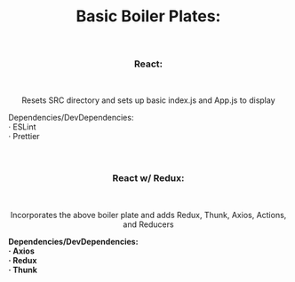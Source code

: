 <h1 align="center">Basic Boiler Plates:</h1>
<br />
<h3 align="center">React:</h3>
  <br />
  <p align="center">
  Resets SRC directory and sets up basic index.js and App.js to display
  </p>
<p align="left">
  Dependencies/DevDependencies:
  <br />
  · ESLint
  <br />
  · Prettier
  <br />
<br />
<br />
</p>

<h3 align="center">React w/ Redux:</h3>
  <br />
  <p align="center">
  Incorporates the above boiler plate and adds Redux, Thunk, Axios, Actions, and Reducers
  </p>
<p align="left" style="font-weight:bold">
  Dependencies/DevDependencies:
  <br />
  · Axios
  <br />
  · Redux
  <br />
  · Thunk
  <br />
  <br />
  <br />
</p>